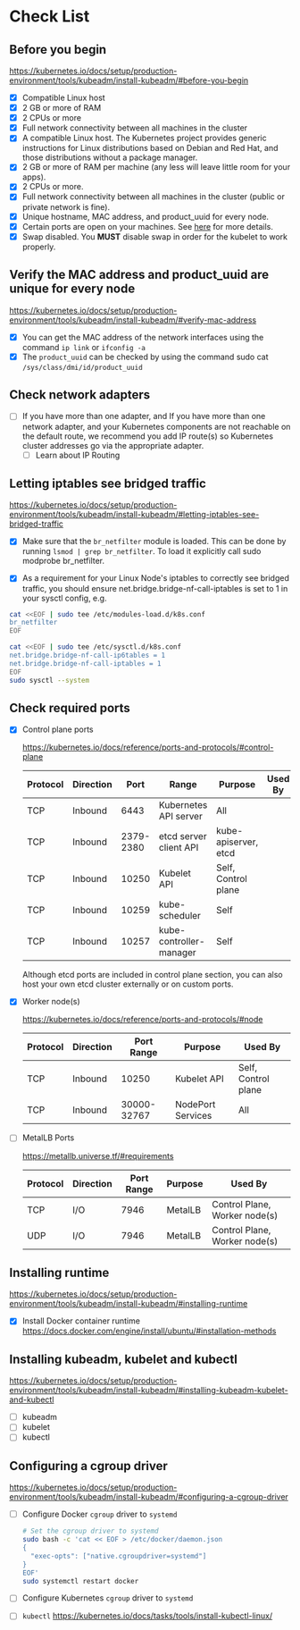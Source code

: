 # Check List

## Before you begin

<https://kubernetes.io/docs/setup/production-environment/tools/kubeadm/install-kubeadm/#before-you-begin>

- [x] Compatible Linux host
- [x] 2 GB or more of RAM
- [x] 2 CPUs or more
- [x] Full network connectivity between all machines in the cluster
- [x] A compatible Linux host. The Kubernetes project provides generic instructions for Linux distributions based on Debian and Red Hat, and those distributions without a package manager.
- [x] 2 GB or more of RAM per machine (any less will leave little room for your apps).
- [x] 2 CPUs or more.
- [x] Full network connectivity between all machines in the cluster (public or private network is fine).
- [x] Unique hostname, MAC address, and product_uuid for every node.
- [x] Certain ports are open on your machines. See [here](https://kubernetes.io/docs/setup/production-environment/tools/kubeadm/install-kubeadm/#check-required-ports) for more details.
- [x] Swap disabled. You **MUST** disable swap in order for the kubelet to work properly.

## Verify the MAC address and product_uuid are unique for every node

<https://kubernetes.io/docs/setup/production-environment/tools/kubeadm/install-kubeadm/#verify-mac-address>

- [x] You can get the MAC address of the network interfaces using the command `ip link` or `ifconfig -a`
- [x] The `product_uuid` can be checked by using the command sudo cat `/sys/class/dmi/id/product_uuid`

## Check network adapters

- [ ] If you have more than one adapter, and If you have more than one network adapter, and your Kubernetes components are not reachable on the default route, we recommend you add IP route(s) so Kubernetes cluster addresses go via the appropriate adapter.
  - [ ] Learn about IP Routing

## Letting iptables see bridged traffic

<https://kubernetes.io/docs/setup/production-environment/tools/kubeadm/install-kubeadm/#letting-iptables-see-bridged-traffic>

- [x] Make sure that the `br_netfilter` module is loaded. This can be done by running `lsmod | grep br_netfilter`. To load it explicitly call sudo modprobe br_netfilter.

- [x] As a requirement for your Linux Node's iptables to correctly see bridged traffic, you should ensure net.bridge.bridge-nf-call-iptables is set to 1 in your sysctl config, e.g.

```bash
cat <<EOF | sudo tee /etc/modules-load.d/k8s.conf
br_netfilter
EOF

cat <<EOF | sudo tee /etc/sysctl.d/k8s.conf
net.bridge.bridge-nf-call-ip6tables = 1
net.bridge.bridge-nf-call-iptables = 1
EOF
sudo sysctl --system
```

## Check required ports

- [x] Control plane ports
  
  <https://kubernetes.io/docs/reference/ports-and-protocols/#control-plane>

  | Protocol | Direction | Port      | Range                   | Purpose              | Used By |
  | -------- | --------- | --------- | ----------------------- | -------------------- | ------- |
  | TCP      | Inbound   | 6443      | Kubernetes API server   | All                  |
  | TCP      | Inbound   | 2379-2380 | etcd server client API  | kube-apiserver, etcd |
  | TCP      | Inbound   | 10250     | Kubelet API             | Self, Control plane  |
  | TCP      | Inbound   | 10259     | kube-scheduler          | Self                 |
  | TCP      | Inbound   | 10257     | kube-controller-manager | Self                 |

  Although etcd ports are included in control plane section, you can also host your own etcd cluster externally or on custom ports.

- [x] Worker node(s)

  <https://kubernetes.io/docs/reference/ports-and-protocols/#node>

  | Protocol | Direction | Port Range  | Purpose           | Used By             |
  | -------- | --------- | ----------- | ----------------- | ------------------- |
  | TCP      | Inbound   | 10250       | Kubelet API       | Self, Control plane |
  | TCP      | Inbound   | 30000-32767 | NodePort Services | All                 |

- [ ] MetalLB Ports

  <https://metallb.universe.tf/#requirements>

  | Protocol | Direction | Port Range | Purpose | Used By                       |
  | -------- | --------- | ---------- | ------- | ----------------------------- |
  | TCP      | I/O       | 7946       | MetalLB | Control Plane, Worker node(s) |
  | UDP      | I/O       | 7946       | MetalLB | Control Plane, Worker node(s) |
  
## Installing runtime

<https://kubernetes.io/docs/setup/production-environment/tools/kubeadm/install-kubeadm/#installing-runtime>

- [x] Install Docker container runtime
  <https://docs.docker.com/engine/install/ubuntu/#installation-methods>

## Installing kubeadm, kubelet and kubectl

<https://kubernetes.io/docs/setup/production-environment/tools/kubeadm/install-kubeadm/#installing-kubeadm-kubelet-and-kubectl>

- [ ] kubeadm
- [ ] kubelet
- [ ] kubectl

## Configuring a cgroup driver

<https://kubernetes.io/docs/setup/production-environment/tools/kubeadm/install-kubeadm/#configuring-a-cgroup-driver>

- [ ] Configure Docker `cgroup` driver to `systemd`

  ```bash
  # Set the cgroup driver to systemd
  sudo bash -c 'cat << EOF > /etc/docker/daemon.json
  {
    "exec-opts": ["native.cgroupdriver=systemd"]
  }
  EOF'
  sudo systemctl restart docker
  ```

- [ ] Configure Kubernetes `cgroup` driver to `systemd`
- [ ] `kubectl` <https://kubernetes.io/docs/tasks/tools/install-kubectl-linux/>
